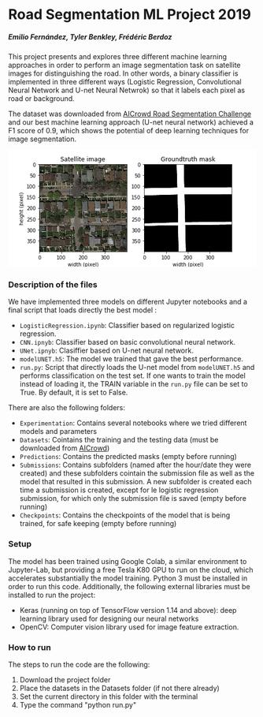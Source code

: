 # Road Segmentation ML Project 2019
##### Emilio Fernández, Tyler Benkley, Frédéric Berdoz

This project presents and explores three different machine learning approaches in order to perform an image segmentation task on satellite images for distinguishing the road. In other words, a binary classifier is implemented in three different ways (Logistic Regression, Convolutional Neural Network and U-net Neural Netwrok) so that it labels each pixel as road or background. 

The dataset was downloaded from [AICrowd Road Segmentation Challenge](https://www.aicrowd.com/challenges/epfl-ml-road-segmentation-2019/) and our best machine learning approach (U-net neural network) achieved a F1 score of 0.9, which shows the potential of deep learning techniques for image segmentation.

<img src="ImgAndGt.png" width = 700 >

### Description of the files

We have implemented three models on different Jupyter notebooks and a final script that loads directly the best model :
+ `LogisticRegression.ipynb`: Classifier based on regularized logistic regression. 
+ `CNN.ipnyb`: Classifier based on basic convolutional neural network.
+ `UNet.ipnyb`: Clasiffier based on U-net neural network.
+ `modelUNET.h5`: The model we trained that gave the best performance.
+ `run.py`:  Script that directly loads the U-net model from `modelUNET.h5` and performs classification on the test set. If one wants to train the model instead of loading it, the TRAIN variable in the `run.py` file can be set to True. By default, it is set to False.

There are also the following folders:
+ `Experimentation`: Contains several notebooks where we tried different models and parameters
+ `Datasets`: Cointains the training and the testing data (must be downloaded from [AICrowd](https://www.aicrowd.com/challenges/epfl-ml-road-segmentation-2019/dataset_files))
+ `Predictions`: Contains the predicted masks (empty before running)
+ `Submissions`: Contains subfolders (named after the hour/date they were created) and these subfolders cointain the submission file as well as the model that resulted in this submission. A new subfolder is created each time a submission is created, except for le logistic regression submission, for which only the submission file is saved (empty before running)
+ `Checkpoints`: Contains the checkpoints of the model that is being trained, for safe keeping (empty before running)


### Setup

The model has been trained using Google Colab, a similar environment to Jupyter-Lab, but providing a free Tesla K80 GPU to run on the cloud, which accelerates substantially the model training. Python 3 must be installed in order to run this code.
Additionally, the following external libraries must be installed to run the project:
- Keras (running on top of TensorFlow version 1.14 and above): deep learning library used for designing our neural networks
- OpenCV: Computer vision library used for image feature extraction.


### How to run

The steps to run the code are the following:
1) Download the project folder
2) Place the datasets in the Datasets folder (if not there already) 
3) Set the current directory in this folder with the terminal
4) Type the command "python run.py"
